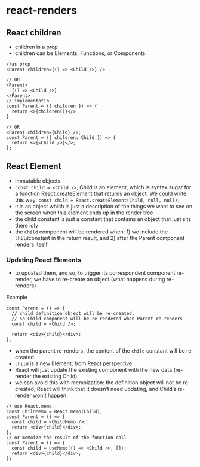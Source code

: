 # react-renders

## React children
- children is a prop
- children can be Elements, Functions, or Components:
````
//as prop
<Parent children={() => <Child />} />

// OR
<Parent>
  {() => <Child />}
</Parent>
// implementatio
const Parent = ({ children }) => {
  return <>{children()}</>
}

// OR
<Parent children={Child} />;
const Parent = ({ children: Child }) => {
  return <>{<Child />}</>;
};
````

## React Element
- immutable objects
- ``const child = <Child />``, Child is an element, which is syntax sugar for a function React.createElement that returns an object. We could write this way: ``const child = React.createElement(Child, null, null);``
- it is an object which is just a description of the things we want to see on the screen when this element ends up in the render tree
- the child constant is just a constant that contains an object that just sits there idly
- the ``Child`` component will be rendered when: 1) we include the ``child``constant in the return result, and 2) after the Parent component renders itself

### Updating React Elements
- to updated them, and so, to trigger its correspondent component re-render, we have to re-create an object (what happens during re-renders)

Example
````
const Parent = () => {
  // child definition object will be re-created.
  // so Child component will be re-rendered when Parent re-renders
  const child = <Child />;

  return <div>{child}</div>;
};
````
- when the parent re-renders, the content of the ``child`` constant will be re-created
- ``child`` is a new Element, from React perspective
- React will just update the existing component with the new data (re-render the existing Child)
- we can avoid this with memoization: the definition object will not be re-created, React will think that it doesn’t need updating, and Child’s re-render won’t happen
````
// use React.memo
const ChildMemo = React.memo(Child);
const Parent = () => {
  const child = <ChildMemo />;
  return <div>{child}</div>;
};
// or memoize the result of the function call
const Parent = () => {
  const child = useMemo(() => <Child />, []);
  return <div>{child}</div>;
};
````
